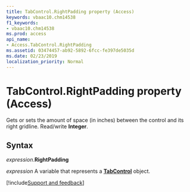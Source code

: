 ```yaml
---
title: TabControl.RightPadding property (Access)
keywords: vbaac10.chm14538
f1_keywords:
- vbaac10.chm14538
ms.prod: access
api_name:
- Access.TabControl.RightPadding
ms.assetid: 03474457-ab92-5892-6fcc-fe397de5035d
ms.date: 02/23/2019
localization_priority: Normal
---
```



# TabControl.RightPadding property (Access)

Gets or sets the amount of space (in inches) between the control and its right gridline. Read/write **Integer**.


## Syntax

_expression_.**RightPadding**

_expression_ A variable that represents a **[TabControl](Access.TabControl.md)** object.




[!include[Support and feedback](~/includes/feedback-boilerplate.md)]